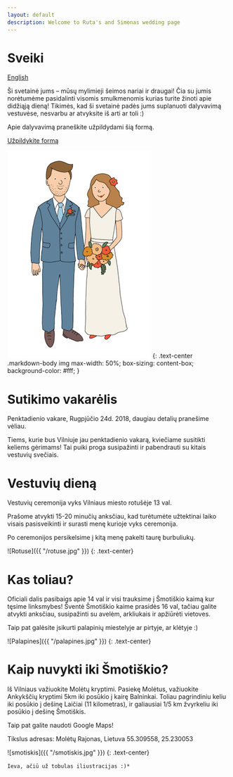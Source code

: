 ```yaml
---
layout: default
description: Welcome to Ruta's and Simonas wedding page
---
```

# [](#header-1) Sveiki

[English](en)

Ši svetainė jums – mūsų mylimieji šeimos nariai ir draugai! Čia su jumis norėtumėme pasidalinti visomis smulkmenomis kurias turite žinoti apie didžiąją dieną! Tikimės, kad ši svetainė padės jums suplanuoti dalyvavimą vestuvėse, nesvarbu ar atvyksite iš arti ar toli :)

Apie dalyvavimą praneškite užpildydami šią formą.

<a href="https://goo.gl/wMygUc" target="blank">Užpildykite formą</a>

![Ruta & Simonas](/R&Small.jpg)
{: .text-center .markdown-body img max-width: 50%; box-sizing: content-box; background-color: #fff; }

# [](#header-1) Sutikimo vakarėlis

Penktadienio vakare, Rugpjūčio 24d. 2018, daugiau detalių pranešime vėliau.

Tiems, kurie bus Vilniuje jau penktadienio vakarą, kviečiame susitikti keliems gėrimams! Tai puiki proga susipažinti ir pabendrauti su kitais vestuvių svečiais.


# [](#header-1) Vestuvių dieną

Vestuvių ceremonija vyks Vilniaus miesto rotušėje 13 val.

Prašome atvykti 15-20 minučių anksčiau, kad turėtumėte užtektinai laiko visais pasisveikinti ir surasti menę kurioje vyks ceremonija.

Po ceremonijos persikelsime į kitą menę pakelti taurę burbuliukų.


![Rotuse]({{ "/rotuse.jpg" }})
{: .text-center}


# [](#header-1) Kas toliau?

Oficiali dalis pasibaigs apie 14 val ir visi trauksime į Šmotiškio kaimą kur tęsime linksmybes! Šventė Šmotiškio kaime prasidės 16 val, tačiau galite atvykti anksčiau, susipažinti su avelėm, arkliukais ir apžiūrėti vietoves.

Taip pat galėsite įsikurti palapinių miestelyje ar pirtyje, ar klėtyje :)

![Palapines]({{ "/palapines.jpg" }})
{: .text-center}

# [](#header-1) Kaip nuvykti iki Šmotiškio?

Iš Vilniaus važiuokite Molėtų kryptimi. Pasiekę Molėtus, važiuokite Ankykščių kryptimi 5km iki posūkio į kairę Balninkai. Toliau pagrindiniu keliu iki posūkio į dešinę Laičiai (11 kilometras), ir galiausiai 1/5 km žvyrkeliu iki posūkio į dešinę Šmotiškis.

Taip pat galite naudoti Google Maps!

Tikslus adresas:
Molėtų Rajonas, Lietuva
55.309558, 25.230053

![smotiskis]({{ "/smotiskis.jpg" }})
{: .text-center}

```
Ieva, ačiū už tobulas iliustracijas :)*
```
